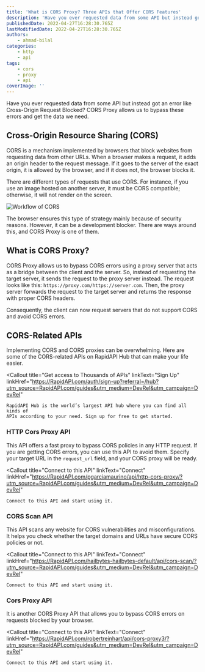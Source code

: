 ```yaml
---
title: 'What is CORS Proxy? Three APIs that Offer CORS Features'
description: 'Have you ever requested data from some API but instead got an error like Cross-Origin Request Blocked? CORS Proxy allows us to bypass these errors and get the data we need.'
publishedDate: 2022-04-27T16:28:30.765Z
lastModifiedDate: 2022-04-27T16:28:30.765Z
authors:
    - ahmad-bilal
categories:
    - http
    - api
tags:
    - cors
    - proxy
    - api
coverImage: ''
---
```


<Lead>
	Have you ever requested data from some API but instead got an error like
	Cross-Origin Request Blocked? CORS Proxy allows us to bypass these errors
	and get the data we need.
</Lead>

## Cross-Origin Resource Sharing (CORS)

CORS is a mechanism implemented by browsers that block websites from requesting data from other URLs. When a browser makes a request, it adds an origin header to the request message. If it goes to the server of the exact origin, it is allowed by the browser, and if it does not, the browser blocks it.

There are different types of requests that use CORS. For instance, if you use an image hosted on another server, it must be CORS compatible; otherwise, it will not render on the screen.

![Workflow of CORS](https://raw.githubusercontent.com/RapidAPI/DevRel-Stack-Data/production/guides/posts/cors-proxy-apis/images/cors.jpeg)

The browser ensures this type of strategy mainly because of security reasons. However, it can be a development blocker. There are ways around this, and CORS Proxy is one of them.

## What is CORS Proxy?

CORS Proxy allows us to bypass CORS errors using a proxy server that acts as a bridge between the client and the server. So, instead of requesting the target server, it sends the request to the proxy server instead. The request looks like this: `https://proxy.com/https://server.com`. Then, the proxy server forwards the request to the target server and returns the response with proper CORS headers.

Consequently, the client can now request servers that do not support CORS and avoid CORS errors.

## CORS-Related APIs

Implementing CORS and CORS proxies can be overwhelming. Here are some of the CORS-related APIs on RapidAPI Hub that can make your life easier.

<Callout
	title="Get access to Thousands of APIs"
	linkText="Sign Up"
	linkHref="https://RapidAPI.com/auth/sign-up?referral=/hub?utm_source=RapidAPI.com/guides&utm_medium=DevRel&utm_campaign=DevRel"
>
	RapidAPI Hub is the world’s largest API hub where you can find all kinds of
	APIs according to your need. Sign up for free to get started.
</Callout>

### HTTP Cors Proxy API

This API offers a fast proxy to bypass CORS policies in any HTTP request. If you are getting CORS errors, you can use this API to avoid them. Specify your target URL in the `request_url` field, and your CORS proxy will be ready.

<Callout
	title="Connect to this API"
	linkText="Connect"
	linkHref="https://RapidAPI.com/pgarciamaurino/api/http-cors-proxy/?utm_source=RapidAPI.com/guides&utm_medium=DevRel&utm_campaign=DevRel"
>
	Connect to this API and start using it.
</Callout>

### CORS Scan API

This API scans any website for CORS vulnerabilities and misconfigurations. It helps you check whether the target domains and URLs have secure CORS policies or not.

<Callout
	title="Connect to this API"
	linkText="Connect"
	linkHref="https://RapidAPI.com/hailbytes-hailbytes-default/api/cors-scan/?utm_source=RapidAPI.com/guides&utm_medium=DevRel&utm_campaign=DevRel"
>
	Connect to this API and start using it.
</Callout>

### Cors Proxy API

It is another CORS Proxy API that allows you to bypass CORS errors on requests blocked by your browser.

<Callout
	title="Connect to this API"
	linkText="Connect"
	linkHref="https://RapidAPI.com/robertreinhart/api/cors-proxy3/?utm_source=RapidAPI.com/guides&utm_medium=DevRel&utm_campaign=DevRel"
>
	Connect to this API and start using it.
</Callout>
